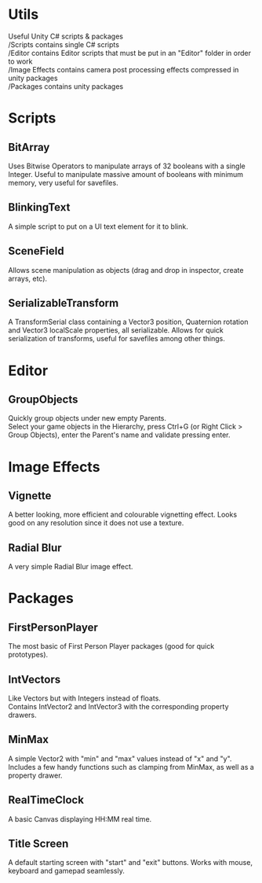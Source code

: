 # Utils
Useful Unity C# scripts & packages  
/Scripts contains single C# scripts  
/Editor contains Editor scripts that must be put in an "Editor" folder in order to work  
/Image Effects contains camera post processing effects compressed in unity packages  
/Packages contains unity packages  

# Scripts

##  BitArray
Uses Bitwise Operators to manipulate arrays of 32 booleans with a single Integer.
Useful to manipulate massive amount of booleans with minimum memory, very useful for savefiles.

##  BlinkingText
A simple script to put on a UI text element for it to blink.

##  SceneField
Allows scene manipulation as objects (drag and drop in inspector, create arrays, etc).

##  SerializableTransform
A TransformSerial class containing a Vector3 position, Quaternion rotation and Vector3 localScale properties, all serializable.
Allows for quick serialization of transforms, useful for savefiles among other things.

# Editor

##  GroupObjects
Quickly group objects under new empty Parents.  
Select your game objects in the Hierarchy, press Ctrl+G (or Right Click > Group Objects), enter the Parent's name and validate pressing enter.

# Image Effects

##  Vignette
A better looking, more efficient and colourable vignetting effect. Looks good on any resolution since it does not use a texture.

##  Radial Blur
A very simple Radial Blur image effect.

# Packages

##  FirstPersonPlayer
The most basic of First Person Player packages (good for quick prototypes).

##  IntVectors
Like Vectors but with Integers instead of floats.  
Contains IntVector2 and IntVector3 with the corresponding property drawers.

##  MinMax
A simple Vector2 with "min" and "max" values instead of "x" and "y".  
Includes a few handy functions such as clamping from MinMax, as well as a property drawer.

##  RealTimeClock
A basic Canvas displaying HH:MM real time.

##  Title Screen
A default starting screen with "start" and "exit" buttons. Works with mouse, keyboard and gamepad seamlessly.
